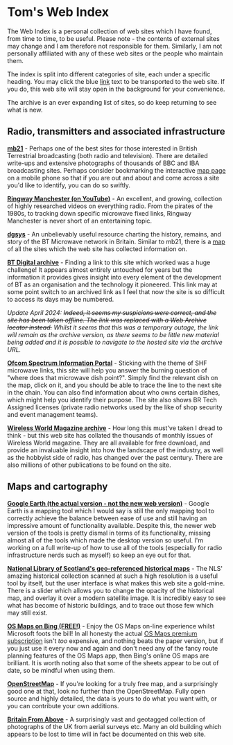 # Tom's Web Index

The Web Index is a personal collection of web sites which I have found, from time to time, to be useful. Please note - the contents of external sites may change and I am therefore not responsible for them. Similarly, I am not personally affiliated with any of these web sites or the people who maintain them.

The index is split into different categories of site, each under a specific heading. You may click the blue [link]() text to be transported to the web site. If you do, this web site will stay open in the background for your convenience.

The archive is an ever expanding list of sites, so do keep returning to see what is new.

## Radio, transmitters and associated infrastructure

**[mb21](http://www.mb21.co.uk/index.shtml)** - Perhaps one of the best sites for those interested in British Terrestrial broadcasting (both radio and television). There are detailed write-ups and extensive photographs of thousands of BBC and IBA broadcasting sites. Perhaps consider bookmarking the interactive [map page](http://tx.mb21.co.uk/mapsys/google/alltx.php) on a mobile phone so that if you are out and about and come across a site you'd like to identify, you can do so swiftly.

**[Ringway Manchester (on YouTube)](https://www.youtube.com/@RingwayManchester)** - An excellent, and growing, collection of highly researched videos on everything radio. From the pirates of the 1980s, to tracking down specific microwave fixed links, Ringway Manchester is never short of an entertaining topic.

**[dgsys](http://dgsys.co.uk/btmicrowave/)** - An unbelievably useful resource charting the history, remains, and story of the BT Microwave network in Britain. Similar to mb21, there is a [map](http://dgsys.co.uk/btmicrowave/sites/mapall.php) of all the sites which the web site has collected information on.

**[BT Digital archive](https://web.archive.org/web/20240119032910/http://www.digitalarchives.bt.com/CalmView/Default.aspx)** - Finding a link to this site which worked was a huge challenge! It appears almost entirely untouched for years but the information it provides gives insight into every element of the development of BT as an organisation and the technology it pioneered. This link may at some point switch to an archived link as I feel that now the site is so difficult to access its days may be numbered.

*Update April 2024: ~~Indeed, it seems my suspicions were correct, and the site has been taken offline. The link was replaced with a Web Archive locator instead.~~ Whilst it seems that this was a temporary outage, the link will remain as the archive version, as there seems to be little new material being added and it is possible to navigate to the hosted site via the archive URL.*

**[Ofcom Spectrum Information Portal](https://www.ofcom.org.uk/spectrum/information/spectrum-information-system-sis/spectrum-information-portal)** - Sticking with the theme of SHF microwave links, this site will help you answer the burning question of "where does that microwave dish point?". Simply find the relevant dish on the map, click on it, and you should be able to trace the line to the next site in the chain. You can also find information about who owns certain dishes, which might help you identify their purpose. The site also shows BR Tech Assigned licenses (private radio networks used by the like of shop security and event management teams).

**[Wireless World Magazine archive](https://www.worldradiohistory.com/Wireless_World_Magazine.htm)** - How long this must've taken I dread to think - but this web site has collated the thousands of monthly issues of Wireless World magazine. They are all available for free download, and provide an invaluable insight into how the landscape of the industry, as well as the hobbyist side of radio, has changed over the past century. There are also millions of other publications to be found on the site.

## Maps and cartography

**[Google Earth (the actual version - not the new web version)](https://support.google.com/earth/answer/168344#zippy=%2Cdownload-a-google-earth-pro-direct-installer)** - Google Earth is a mapping tool which I would say is still the only mapping tool to correctly achieve the balance between ease of use and still having an impressive amount of functionality available. Despite this, the newer web version of the tools is pretty dismal in terms of its functionality, missing almost all of the tools which made the desktop version so useful. I'm working on a full write-up of how to use all of the tools (especially for radio infrastructure nerds such as myself) so keep an eye out for that.

**[National Library of Scotland's geo-referenced historical maps](https://maps.nls.uk/geo/explore/)** - The NLS' amazing historical collection scanned at such a high resolution is a useful tool by itself, but the user interface is what makes this web site a gold-mine. There is a slider which allows you to change the opacity of the historical map, and overlay it over a modern satellite image. It is incredibly easy to see what has become of historic buildings, and to trace out those few which may still exist.

**[OS Maps on Bing (FREE!)](https://www.bing.com/maps?style=s)** - Enjoy the OS Maps on-line experience whilst Microsoft foots the bill! In all honesty the actual [OS Maps premium subscription](https://osmaps.com/) isn't *too* expensive, and nothing beats the paper version, but if you just use it every now and again and don't need any of the fancy route planning features of the OS Maps app, then Bing's online OS maps are brilliant. It is worth noting also that some of the sheets appear to be out of date, so be mindful when using them.

**[OpenStreetMap](https://www.openstreetmap.org/)** - If you're looking for a truly free map, and a surprisingly good one at that, look no further than the OpenStreetMap. Fully open source and highly detailed, the data is yours to do what you want with, or you can contribute your own additions.

**[Britain From Above](https://www.britainfromabove.org.uk/en/map?country=global&view=map)** - A surprisingly vast and geotagged collection of photographs of the UK from aerial surveys etc. Many an old building which appears to be lost to time will in fact be documented on this web site.